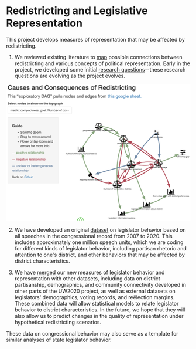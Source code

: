 # Redistricting and Legislative Representation

This project develops measures of representation that may be affected by redistricting. 

1. We reviewed existing literature to [map](https://judgelord.shinyapps.io/redistricting-lit/) possible connections between redistricting and various concepts of political representation. Early in the project, we developed some initial [research questions](https://judgelord.github.io/redistricting/questions.html)--these research questions are evolving as the project evolves.

[![](dag/dag.png)](https://judgelord.shinyapps.io/redistricting-lit/)


2. We have developed an original [dataset](https://github.com/judgelord/cr) on legislator behavior based on all speeches in the congressional record from 2007 to 2020. This includes approximately one million speech units, which we are coding for different kinds of legislator behavior, including partisan rhetoric and attention to one's district, and other behaviors that may be affected by district characteristics.

3. We have [merged](https://judgelord.github.io/redistricting/representation.html) our new measures of legislator behavior and representation with other datasets, including data on district partisanship, demographics, and community connectivity developed in other parts of the UW2020 project, as well as external datasets on legislators' demographics, voting records, and reëlection margins. These combined data will allow statistical models to relate legislator behavior to district characteristics. In the future, we hope that they will also allow us to predict changes in the quality of representation under hypothetical redistricting scenarios. 

These data on congressional behavior may also serve as a template for similar analyses of state legislator behavior. 
